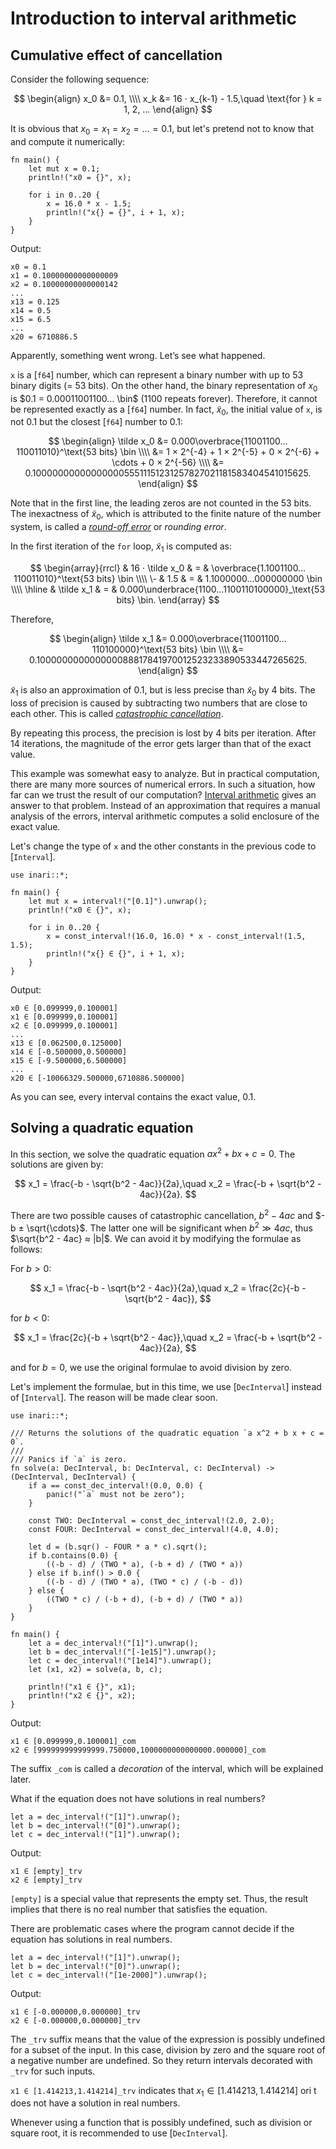 # Introduction to interval arithmetic

## Cumulative effect of cancellation

Consider the following sequence:

$$
\begin{align}
 x_0 &= 0.1, \\\\
 x_k &= 16 ⋅ x_{k-1} - 1.5,\quad \text{for } k = 1, 2, …
\end{align}
$$

It is obvious that $x_0 = x_1 = x_2 = … = 0.1$, but let's pretend not to know that and compute it numerically:

```
fn main() {
    let mut x = 0.1;
    println!("x0 = {}", x);

    for i in 0..20 {
        x = 16.0 * x - 1.5;
        println!("x{} = {}", i + 1, x);
    }
}
```

Output:

```text
x0 = 0.1
x1 = 0.10000000000000009
x2 = 0.10000000000000142
...
x13 = 0.125
x14 = 0.5
x15 = 6.5
...
x20 = 6710886.5
```

Apparently, something went wrong. Let’s see what happened.

`x` is a [`f64`] number, which can represent a binary number with up to 53 binary digits (= 53 bits). On the other hand, the binary representation of $x_0$ is $0.1 = 0.00011001100… \bin$ (1100 repeats forever). Therefore, it cannot be represented exactly as a [`f64`] number. In fact, $\tilde x_0$, the initial value of `x`, is not 0.1 but the closest [`f64`] number to 0.1:

$$
\begin{align}
 \tilde x_0 &= 0.000\overbrace{11001100…110011010}^\text{53 bits} \bin \\\\
  &= 1 × 2^{-4} + 1 × 2^{-5} + 0 × 2^{-6} + \cdots + 0 × 2^{-56} \\\\
  &= 0.1000000000000000055511151231257827021181583404541015625.
\end{align}
$$

Note that in the first line, the leading zeros are not counted in the 53 bits. The inexactness of $\tilde x_0$, which is attributed to the finite nature of the number system, is called a [_round-off error_](https://en.wikipedia.org/wiki/Round-off_error) or _rounding error_.

In the first iteration of the `for` loop, $\tilde x_1$ is computed as:

$$
\begin{array}{rrcl}
    & 16 ⋅ \tilde x_0 & = & \overbrace{1.1001100…110011010}^\text{53 bits} \bin \\\\
 \- &            1.5 & = & 1.1000000…000000000 \bin \\\\
 \hline
    &     \tilde x_1 & = & 0.000\underbrace{1100…1100110100000}_\text{53 bits} \bin.
\end{array}
$$

Therefore,

$$
\begin{align}
 \tilde x_1 &= 0.000\overbrace{11001100…110100000}^\text{53 bits} \bin \\\\
  &= 0.100000000000000088817841970012523233890533447265625.
\end{align}
$$

$\tilde x_1$ is also an approximation of 0.1, but is less precise than $\tilde x_0$ by 4 bits. The loss of precision is caused by subtracting two numbers that are close to each other. This is called [_catastrophic cancellation_](https://en.wikipedia.org/wiki/Catastrophic_cancellation).

By repeating this process, the precision is lost by 4 bits per iteration. After 14 iterations, the magnitude of the error gets larger than that of the exact value.

This example was somewhat easy to analyze. But in practical computation, there are many more sources of numerical errors. In such a situation, how far can we trust the result of our computation? [Interval arithmetic](https://en.wikipedia.org/wiki/Interval_arithmetic) gives an answer to that problem. Instead of an approximation that requires a manual analysis of the errors, interval arithmetic computes a solid enclosure of the exact value.

Let's change the type of `x` and the other constants in the previous code to [`Interval`].

```
use inari::*;

fn main() {
    let mut x = interval!("[0.1]").unwrap();
    println!("x0 ∈ {}", x);

    for i in 0..20 {
        x = const_interval!(16.0, 16.0) * x - const_interval!(1.5, 1.5);
        println!("x{} ∈ {}", i + 1, x);
    }
}
```

Output:

```text
x0 ∈ [0.099999,0.100001]
x1 ∈ [0.099999,0.100001]
x2 ∈ [0.099999,0.100001]
...
x13 ∈ [0.062500,0.125000]
x14 ∈ [-0.500000,0.500000]
x15 ∈ [-9.500000,6.500000]
...
x20 ∈ [-10066329.500000,6710886.500000]
```

As you can see, every interval contains the exact value, 0.1.

## Solving a quadratic equation

In this section, we solve the quadratic equation $ax^2 + bx + c = 0$. The solutions are given by:

$$
x_1 = \frac{-b - \sqrt{b^2 - 4ac}}{2a},\quad
  x_2 = \frac{-b + \sqrt{b^2 - 4ac}}{2a}.
$$

There are two possible causes of catastrophic cancellation, $b^2 - 4ac$ and $-b ± \sqrt{\cdots}$. The latter one will be significant when $b^2 ≫ 4ac$, thus $\sqrt{b^2 - 4ac} ≈ |b|$. We can avoid it by modifying the formulae as follows:

For $b > 0$:

$$
x_1 = \frac{-b - \sqrt{b^2 - 4ac}}{2a},\quad
  x_2 = \frac{2c}{-b - \sqrt{b^2 - 4ac}},
$$

for $b < 0$:

$$
x_1 = \frac{2c}{-b + \sqrt{b^2 - 4ac}},\quad
  x_2 = \frac{-b + \sqrt{b^2 - 4ac}}{2a},
$$

and for $b = 0$, we use the original formulae to avoid division by zero.

Let's implement the formulae, but in this time, we use [`DecInterval`] instead of [`Interval`]. The reason will be made clear soon.

```
use inari::*;

/// Returns the solutions of the quadratic equation `a x^2 + b x + c = 0`.
///
/// Panics if `a` is zero.
fn solve(a: DecInterval, b: DecInterval, c: DecInterval) -> (DecInterval, DecInterval) {
    if a == const_dec_interval!(0.0, 0.0) {
        panic!("`a` must not be zero");
    }

    const TWO: DecInterval = const_dec_interval!(2.0, 2.0);
    const FOUR: DecInterval = const_dec_interval!(4.0, 4.0);

    let d = (b.sqr() - FOUR * a * c).sqrt();
    if b.contains(0.0) {
        ((-b - d) / (TWO * a), (-b + d) / (TWO * a))
    } else if b.inf() > 0.0 {
        ((-b - d) / (TWO * a), (TWO * c) / (-b - d))
    } else {
        ((TWO * c) / (-b + d), (-b + d) / (TWO * a))
    }
}

fn main() {
    let a = dec_interval!("[1]").unwrap();
    let b = dec_interval!("[-1e15]").unwrap();
    let c = dec_interval!("[1e14]").unwrap();
    let (x1, x2) = solve(a, b, c);

    println!("x1 ∈ {}", x1);
    println!("x2 ∈ {}", x2);
}
```

Output:

```text
x1 ∈ [0.099999,0.100001]_com
x2 ∈ [999999999999999.750000,1000000000000000.000000]_com
```

The suffix `_com` is called a _decoration_ of the interval, which will be explained later.

What if the equation does not have solutions in real numbers?

```ignore
let a = dec_interval!("[1]").unwrap();
let b = dec_interval!("[0]").unwrap();
let c = dec_interval!("[1]").unwrap();
```

Output:

```text
x1 ∈ [empty]_trv
x2 ∈ [empty]_trv
```

`[empty]` is a special value that represents the empty set. Thus, the result implies that there is no real number that satisfies the equation.

There are problematic cases where the program cannot decide if the equation has solutions in real numbers.

```ignore
let a = dec_interval!("[1]").unwrap();
let b = dec_interval!("[0]").unwrap();
let c = dec_interval!("[1e-2000]").unwrap();
```

Output:

```text
x1 ∈ [-0.000000,0.000000]_trv
x2 ∈ [-0.000000,0.000000]_trv
```

The `_trv` suffix means that the value of the expression is possibly undefined for a subset of the input. In this case, division by zero and the square root of a negative number are undefined. So they return intervals decorated with `_trv` for such inputs.

`x1 ∈ [1.414213,1.414214]_trv` indicates that $x_1 ∈ [1.414213,1.414214]$ ori t does not have a solution in real numbers.

Whenever using a function that is possibly undefined, such as division or square root, it is recommended to use [`DecInterval`].
